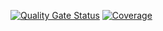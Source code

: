 [![Quality Gate Status](https://sonarqube.cs.ui.ac.id/api/project_badges/measure?project=halocalo&metric=alert_status)](https://sonarqube.cs.ui.ac.id/dashboard?id=halocalo) [![Coverage](https://sonarqube.cs.ui.ac.id/api/project_badges/measure?project=halocalo&metric=coverage)](https://sonarqube.cs.ui.ac.id/dashboard?id=halocalo)